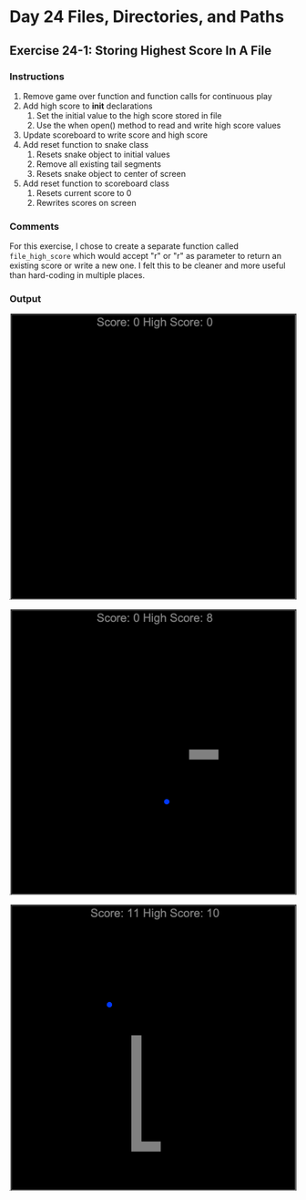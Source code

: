 # Day 24 Files, Directories, and Paths

## Exercise 24-1: Storing Highest Score In A File

### Instructions

1. Remove game over function and function calls for continuous play
2. Add high score to __init__ declarations
   1. Set the initial value to the high score stored in file
   2. Use the when open() method to read and write high score values
3. Update scoreboard to write score and high score
4. Add reset function to snake class
   1. Resets snake object to initial values
   2. Remove all existing tail segments
   3. Resets snake object to center of screen
5. Add reset function to scoreboard class
   1. Resets current score to 0
   2. Rewrites scores on screen

### Comments

For this exercise, I chose to create a separate function called `file_high_score` which would accept "r" or "r" as parameter to return an existing score or write a new one. I felt this to be cleaner and more useful than hard-coding in multiple places.

### Output

![Exercise24-1.1](Images/exercise24-1.1.png)

![Exercise24-1.2](Images/exercise24-1.2.png)

![Exercise24-1.3](Images/exercise24-1.3.png)
